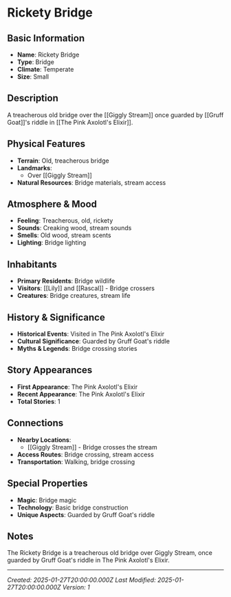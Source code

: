 # Rickety Bridge

## Basic Information
- **Name**: Rickety Bridge
- **Type**: Bridge
- **Climate**: Temperate
- **Size**: Small

## Description
A treacherous old bridge over the [[Giggly Stream]] once guarded by [[Gruff Goat]]'s riddle in [[The Pink Axolotl's Elixir]].

## Physical Features
- **Terrain**: Old, treacherous bridge
- **Landmarks**: 
  - Over [[Giggly Stream]]
- **Natural Resources**: Bridge materials, stream access

## Atmosphere & Mood
- **Feeling**: Treacherous, old, rickety
- **Sounds**: Creaking wood, stream sounds
- **Smells**: Old wood, stream scents
- **Lighting**: Bridge lighting

## Inhabitants
- **Primary Residents**: Bridge wildlife
- **Visitors**: [[Lily]] and [[Rascal]] - Bridge crossers
- **Creatures**: Bridge creatures, stream life

## History & Significance
- **Historical Events**: Visited in The Pink Axolotl's Elixir
- **Cultural Significance**: Guarded by Gruff Goat's riddle
- **Myths & Legends**: Bridge crossing stories

## Story Appearances
- **First Appearance**: The Pink Axolotl's Elixir
- **Recent Appearance**: The Pink Axolotl's Elixir
- **Total Stories**: 1

## Connections
- **Nearby Locations**: 
  - [[Giggly Stream]] - Bridge crosses the stream
- **Access Routes**: Bridge crossing, stream access
- **Transportation**: Walking, bridge crossing

## Special Properties
- **Magic**: Bridge magic
- **Technology**: Basic bridge construction
- **Unique Aspects**: Guarded by Gruff Goat's riddle

## Notes
The Rickety Bridge is a treacherous old bridge over Giggly Stream, once guarded by Gruff Goat's riddle in The Pink Axolotl's Elixir.

---
*Created: 2025-01-27T20:00:00.000Z*
*Last Modified: 2025-01-27T20:00:00.000Z*
*Version: 1*
